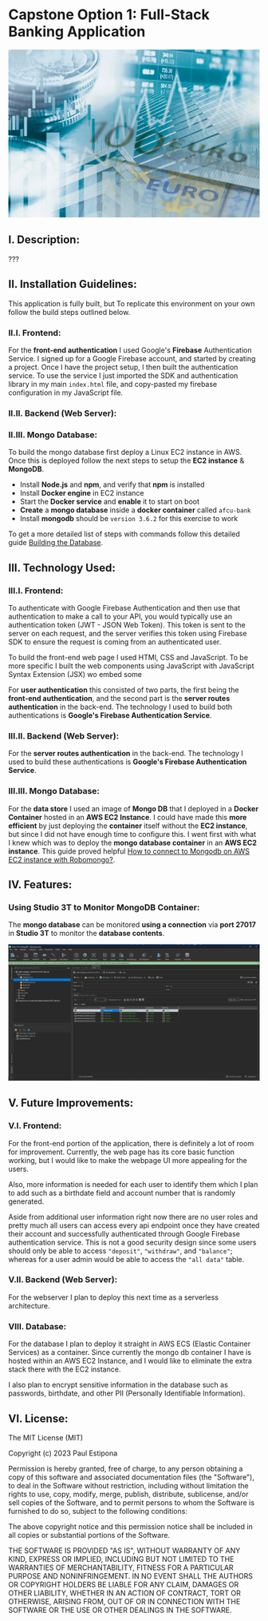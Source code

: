 # Capstone Option 1: Full-Stack Banking Application

![iStock-stock market.jpg](Pics%2FiStock-stock%20market.jpg)

## I. Description:

???

## II. Installation Guidelines:

This application is fully built, but To replicate this environment on your own follow the build steps outlined below.

### II.I. Frontend:

For the **front-end authentication** I used Google's **Firebase** Authentication Service. I signed up for a Google Firebase account, and started by creating a project. Once I have the project setup, I then built the authentication service. To use the service I just imported the SDK and authentication library in my main `index.html` file, and copy-pasted my firebase configuration in my JavaScript file.

### II.II. Backend (Web Server):

### II.III. Mongo Database:

To build the mongo database first deploy a Linux EC2 instance in AWS. Once this is deployed follow the next steps to setup the **EC2 instance** & **MongoDB**.

* Install **Node.js** and **npm**, and verify that **npm** is installed
* Install **Docker engine** in EC2 instance
* Start the **Docker service** and **enable** it to start on boot
* **Create** a **mongo database** inside a **docker container** called `afcu-bank`
* Install **mongodb** should be `version 3.6.2` for this exercise to work

To get a more detailed list of steps with commands follow this detailed guide [Building the Database](/Docs/Building_The_Database.md). 

## III. Technology Used:

### III.I. Frontend:

To authenticate with Google Firebase Authentication and then use that authentication to make a call to your API, you would typically use an authentication token (JWT - JSON Web Token). This token is sent to the server on each request, and the server verifies this token using Firebase SDK to ensure the request is coming from an authenticated user.

To build the front-end web page I used HTMl, CSS and JavaScript. To be more specific I built the web components using JavaScript with JavaScript Syntax Extension (JSX) wo embed some 

For **user authentication** this consisted of two parts, the first being the **front-end authentication**, and the second part is the **server routes authentication** in the back-end. The technology I used to build both authentications is **Google's Firebase Authentication Service**.

### III.II. Backend (Web Server):

For the **server routes authentication** in the back-end. The technology I used to build these authentications is **Google's Firebase Authentication Service**.

### III.III. Mongo Database:

For the **data store** I used an image of **Mongo DB** that I deployed in a **Docker Container** hosted in an **AWS EC2 Instance**. I could have made this **more efficient** by just deploying the **container** itself without the **EC2 instance**, but since I did not have enough time to configure this. I went first with what I knew which was to deploy the **mongo database container** in an **AWS EC2 instance**. This guide proved helpful [How to connect to Mongodb on AWS EC2 instance with Robomongo?](https://setu677.medium.com/how-to-connect-to-mongodb-on-aws-ec2-instance-with-robomongo-b2977b8a112f).

## IV. Features:

### Using Studio 3T to Monitor MongoDB Container:

The **mongo database** can be monitored **using a connection** via **port 27017** in **Studio 3T** to monitor the **database contents**.

![Studio 3T.png](Screen_Shots%2FStudio%203T.png)

## V. Future Improvements:

### V.I. Frontend:

For the front-end portion of the application, there is definitely a lot of room for improvement. Currently, the web page has its core basic function working, but I would like to make the webpage UI more appealing for the users.

Also, more information is needed for each user to identify them which I plan to add such as a birthdate field and account number that is randomly generated.

Aside from additional user information right now there are no user roles and pretty much all users can access every api endpoint once they have created their account and successfully authenticated through Google Firebase authentication service. This is not a good security design since some users should only be able to access `"deposit"`, `"withdraw"`, and `"balance"`; whereas for a user admin would be able to access the `"all data"` table. 

### V.II. Backend (Web Server):

For the webserver I plan to deploy this next time as a serverless architecture. 

### VIII. Database:

For the database I plan to deploy it straight in AWS ECS (Elastic Container Services) as a container. Since currently the mongo db container I have is hosted within an AWS EC2 Instance, and I would like to eliminate the extra stack there with the EC2 instance.

I also plan to encrypt sensitive information in the database such as passwords, birthdate, and other PII (Personally Identifiable Information).

## VI. License:

The MIT License (MIT)

Copyright (c) 2023 Paul Estipona

Permission is hereby granted, free of charge, to any person obtaining a copy
of this software and associated documentation files (the "Software"), to deal
in the Software without restriction, including without limitation the rights
to use, copy, modify, merge, publish, distribute, sublicense, and/or sell
copies of the Software, and to permit persons to whom the Software is
furnished to do so, subject to the following conditions:

The above copyright notice and this permission notice shall be included in
all copies or substantial portions of the Software.

THE SOFTWARE IS PROVIDED "AS IS", WITHOUT WARRANTY OF ANY KIND, EXPRESS OR
IMPLIED, INCLUDING BUT NOT LIMITED TO THE WARRANTIES OF MERCHANTABILITY,
FITNESS FOR A PARTICULAR PURPOSE AND NONINFRINGEMENT. IN NO EVENT SHALL THE
AUTHORS OR COPYRIGHT HOLDERS BE LIABLE FOR ANY CLAIM, DAMAGES OR OTHER
LIABILITY, WHETHER IN AN ACTION OF CONTRACT, TORT OR OTHERWISE, ARISING FROM,
OUT OF OR IN CONNECTION WITH THE SOFTWARE OR THE USE OR OTHER DEALINGS IN
THE SOFTWARE.